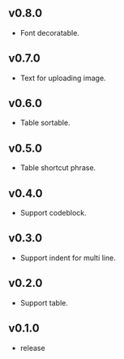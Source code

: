 ## v0.8.0
* Font decoratable.

## v0.7.0

* Text for uploading image.

## v0.6.0

* Table sortable.

## v0.5.0

* Table shortcut phrase.

## v0.4.0

* Support codeblock.

## v0.3.0

* Support indent for multi line.

## v0.2.0

* Support table.

## v0.1.0

* release
